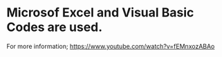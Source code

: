 # Microsof Excel and Visual Basic Codes are used.

For more information; https://www.youtube.com/watch?v=fEMnxozABAo


